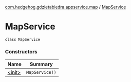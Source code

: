 [com.hedgehog.gdzietabiedra.appservice.map](../index.md) / [MapService](./index.md)

# MapService

`class MapService`

### Constructors

| Name | Summary |
|---|---|
| [&lt;init&gt;](-init-.md) | `MapService()` |
